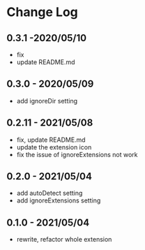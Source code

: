 # Change Log

## 0.3.1 -2020/05/10

- fix
- update README.md

## 0.3.0 - 2020/05/09

- add ignoreDir setting

## 0.2.11 - 2021/05/08

- fix, update README.md
- update the extension icon
- fix the issue of ignoreExtensions not work

## 0.2.0 - 2021/05/04

- add autoDetect setting
- add ignoreExtensions setting

## 0.1.0 - 2021/05/04

- rewrite, refactor whole extension
